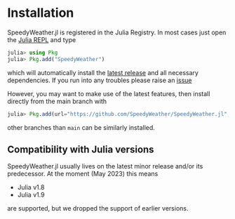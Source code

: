 # Installation

SpeedyWeather.jl is registered in the Julia Registry. In most cases just open the
[Julia REPL](https://docs.julialang.org/en/v1/stdlib/REPL/) and type
```julia
julia> using Pkg
julia> Pkg.add("SpeedyWeather")
```
which will automatically install the [latest release](https://github.com/SpeedyWeather/SpeedyWeather.jl/releases)
and all necessary dependencies. If you run into any troubles please raise an
[issue](https://github.com/SpeedyWeather/SpeedyWeather.jl/issues/new)

However, you may want to make use of the latest features, then install directly from the main branch with
```julia
julia> Pkg.add(url="https://github.com/SpeedyWeather/SpeedyWeather.jl",rev="main")
```
other branches than `main` can be similarly installed.

## Compatibility with Julia versions

SpeedyWeather.jl usually lives on the latest minor release and/or its predecessor.
At the moment (May 2023) this means 
- Julia v1.8
- Julia v1.9

are supported, but we dropped the support of earlier versions.
